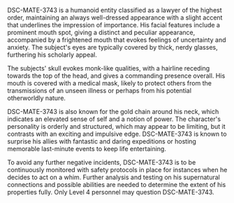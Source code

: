 DSC-MATE-3743 is a humanoid entity classified as a lawyer of the highest order, maintaining an always well-dressed appearance with a slight accent that underlines the impression of importance. His facial features include a prominent mouth spot, giving a distinct and peculiar appearance, accompanied by a frightened mouth that evokes feelings of uncertainty and anxiety. The subject's eyes are typically covered by thick, nerdy glasses, furthering his scholarly appeal. 

The subjects' skull evokes monk-like qualities, with a hairline receding towards the top of the head, and gives a commanding presence overall. His mouth is covered with a medical mask, likely to protect others from the transmissions of an unseen illness or perhaps from his potential otherworldly nature. 

DSC-MATE-3743 is also known for the gold chain around his neck, which indicates an elevated sense of self and a notion of power. The character's personality is orderly and structured, which may appear to be limiting, but it contrasts with an exciting and impulsive edge. DSC-MATE-3743 is known to surprise his allies with fantastic and daring expeditions or hosting memorable last-minute events to keep life entertaining. 

To avoid any further negative incidents, DSC-MATE-3743 is to be continuously monitored with safety protocols in place for instances when he decides to act on a whim. Further analysis and testing on his supernatural connections and possible abilities are needed to determine the extent of his properties fully. Only Level 4 personnel may question DSC-MATE-3743.